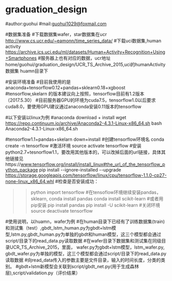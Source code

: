 # graduation_design
#author:guohui
#mail:guohui1029@foxmail.com

#数据集准备
#下载数据集wafer，star数据集在ucr http://www.cs.ucr.edu/~eamonn/time_series_data/
#下载uci数据集,human activity https://archive.ics.uci.edu/ml/datasets/Human+Activity+Recognition+Using+Smartphones
#服务器上也有对应的数据，ucr地址home/guohui/graduation_design/UCR_TS_Archive_2015,uci的humanActivity数据集 huamn目录下

#安装环境准备
#目前我使用的是anaconda+tensorflow0.12+pandas+sklearn0.18+xgboost
#tensorflow,skelarn 的版本建议向上按照，tensorflow目前有1.2版本（2017.5.30）
#目前服务器GPU的环境为cuda7.5，tensorflow1.0以后要求cuda8.0，要使用GPU建议通过anaconda安装0.11版本的tensorflow

#以下安装以linux为例
#anaconda download + install
wget https://repo.continuum.io/archive/Anaconda2-4.3.1-Linux-x86_64.sh 
bash Anaconda2-4.3.1-Linux-x86_64.sh 

#tensorflow1.1+pandas+skelarn down+install
#创建tensorflow环境名
conda create -n tensorflow
#激活环境
source activate tensorflow
#安装python2.7+tesnorflow1.1，要改用其他版本的，可以改掉后面的url链接，具体其他链接见https://www.tensorflow.org/install/install_linux#the_url_of_the_tensorflow_python_package
pip install --ignore-installed --upgrade https://storage.googleapis.com/tensorflow/linux/cpu/tensorflow-1.1.0-cp27-none-linux_x86_64.whl
#检查是否安装成功：
>>python
import tensorflow
#在tensoflow环境继续安装pandas，sklearn,
conda install pandas
conda install scikit-learn
#或者用pip安装
pip install pandas
pip install -U scikit-learn
#关闭环境
source deactivate tensorflow

#使用说明，以huamn，wafer为例
#在human目录下已经有了训练数据集(train)和测试集（test）,gbdt_lstm_human.py为gbdt+lstm模型,lstm.py,gbdt_human.py为单独的gbdt和human模型，这三个模型都会通过script/目录下的read_data.py读取数据
#在wafer目录下数据集和测试集在同级目录UCR_TS_Archive_2015，里面， wafer.py为gbdt+lstm模型，lstm_wafer.py, gbdt_wafer.py为单独的模型，这三个模型都会通过script/目录下的read_data.py读取数据
#向read_data传入的参数主要是文件目录，输入的时间长度，分类的类别。
#gbdt+lstm新模型会关联到script/gbdt_net.py(用于生成森林层),script/validation.py（评价结果）


